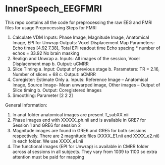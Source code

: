 # InnerSpeech_EEGFMRI
This repo contains all the code for preprocessing the raw EEG and FMRI files for usage
Preprocessing Steps for FMRI 
1.	Calculate VDM 
Inputs: Phase Image, Magnitude Image, Anatomical Image, EPI for Unwrap
Outputs: Voxel Displacement Map
Parameters: Echo times [4.92 7.38], Total EPI readout time 
Echo spacing * number of echos = 33.92
No brain masking
2.	Realign and Unwrap
a.	Inputs: All images of the session, Voxel Displacement map
b.	Output: uCMRR
3.	Slice Timing
a.	Input: Output of previous stage
b.	Parameters: TR = 2.16, Number of slices = 68
c.	Output: aCMRR
4.	Coregister: Estimate Only
a.	Inputs: Reference Image – Anatomical Image, Source Image- Mean unwarped image, Other images – Output of Slice timing
b.	Output: Coregistered Images
5.	Smoothing: Parameter [2 2 2]

General Information:
1.  In anat folder anatomical images are present T_subXX.nii
2. Phase images end with XXXXX_ph.nii and is available in GRE7 for Session 1 and GRE6 for session 2
3. Magnitude images are found in GRE6 and GRE5 for both sessions respectively. There are 2 magnitude files (XXXX_E1.nii and XXXX_e2.nii) in each folder. We use XXXX_e1.nii
4. The functional images (EPI for Unwrap) is available in CMRR folder across al sessions in all subjects.
They vary from 1039 to 1100 so extra attention must be paid for mapping
